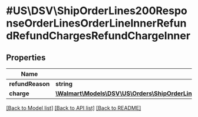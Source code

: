 # #US\DSV\ShipOrderLines200ResponseOrderLinesOrderLineInnerRefundRefundChargesRefundChargeInner

## Properties

Name | Type | Description | Notes
------------ | ------------- | ------------- | -------------
**refundReason** | **string** |  |
**charge** | [**\Walmart\Models\DSV\US\Orders\ShipOrderLines200ResponseOrderLinesOrderLineInnerChargesChargeInner**](ShipOrderLines200ResponseOrderLinesOrderLineInnerChargesChargeInner.md) |  |


[[Back to Model list]](../) [[Back to API list]](../../Api/US/DSV) [[Back to README]](../../README.md)
